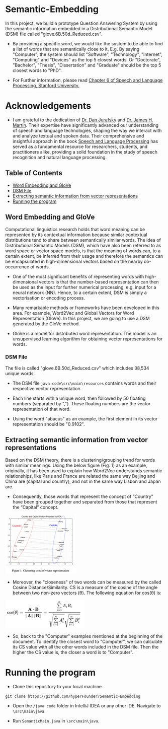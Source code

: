 
# Semantic-Embedding

In this project, we build a prototype Question 
Answering System by using the semantic information 
embedded in a Distributional Semantic Model (DSM) file 
called "glove.6B.50d_Reduced.csv".


- By providing a specific word, we would like the system to be able to find a list of words that are semantically close to it. E.g. By saying "Computer", the system should list "Software", "Technology", "Internet", "Computing" and "Devices" as the top 5 closest words. Or "Doctorate", "Bachelor", "Thesis", "Dissertation" and "Graduate" should be the top 5 closest words to "PhD".

 - For Further information, please read [Chapter 6 of Speech and Language Processing, Stanford University.](https://web.stanford.edu/~jurafsky/slp3/6.pdf)
# Acknowledgements

 - I am grateful to the dedication of [Dr. Dan Jurafsky](https://web.stanford.edu/~jurafsky/) and [Dr. James H. Martin](https://home.cs.colorado.edu/~martin/). Their expertise have significantly advanced our understanding of speech and language technologies, shaping the way we interact with and analyze textual and spoken data. Their comprehensive and insightful approach in the book [Speech and Language Processing](https://web.stanford.edu/~jurafsky/slp3/) has served as a fundamental resource for researchers, students, and practitioners alike, providing a solid foundation in the study of speech recognition and natural language processing.
<!-- TOC --><a name="table-of-contents"></a>
## Table of Contents
- [Word Embedding and GloVe](#word-embedding-and-glove)
- [DSM File](#dsm-file)
- [Extracting semantic information from vector representations](#extracting-semantic-information-from-vector-representations)
- [Running the program](#running-the-program)




<!-- TOC --><a name="word-embedding-and-glove"></a>
## Word Embedding and GloVe

Computational linguistics research holds that word meaning can be represented by its contextual information because similar contextual distributions tend to share between semantically similar words. The idea of Distributional Semantic Models (DSM), which have also been referred to as word space or vector space models, is that the meaning of words can, to a certain extent, be inferred from their usage and therefore the semantics can be encapsulated in high-dimensional vectors based on the nearby co-occurrence of words.

- One of the most significant benefits of representing words with high-dimensional vectors is that the number-based representation can then be used as the input for further numerical processing, e.g. input for a neural network (NN). Hence, to a certain extent, DSM is simply a vectorisation or encoding process.
<p></p>

- Many remarkable methods or frameworks have been developed in this area. For example, Word2Vec and Global Vectors for Word Representation (GloVe). In this project, we are going to use a DSM generated by the GloVe method. 
<p></p>

<p></p>

- GloVe is a model for distributed word representation. The model is an unsupervised learning algorithm for obtaining vector representations for words. 




<!-- TOC --><a name="dsm-file"></a>
### DSM File

The file is called "glove.6B.50d_Reduced.csv" which includes 38,534 unique words.
<p></p>

- The DSM file ```java code\src\main\resources``` contains words and their respective vector representation.
<p></p>

- Each line starts with a unique word, then followed by 50 floating numbers (separated by ","). These floating numbers are the vector representation of that word. 
<p></p>

- Using the word "abacus" as an example, the first element in its vector representation should be "0.9102".

<!-- TOC --><a name="extracting-semantic-information-from-vector-representations"></a>
## Extracting semantic information from vector representations

Based on the DSM theory, there is a clustering/grouping trend for words with similar meanings. Using the below figure (Fig. 1)  as an example, originally, it has been used to explain how Word2Vec understands semantic relationships, like Paris and France are related the same way Beijing and China are (capital and country), and not in the same way Lisbon and Japan are.
<p></p>

- Consequently, those words that represent the concept of “Country” have been grouped together and separated from those that represent the “Capital” concept.

<p></p>


<img class="h-auto max-w-full"  width="45%" height="17%" src="images/figure1.png" alt="image description">

- Moreover, the "closeness" of two words can be measured by the called Cosine Distance/Similarity. CS is a measure of the cosine of the angle between two non-zero vectors (θ). The following equation for cos(θ) is:


<img src="images/cosineEq.png"  width="50%" height="25%">

- So, back to the "Computer" examples mentioned at the beginning of the document. To identify the closest word to "Computer", we can calculate its CS value with all the other words included in the DSM file. Then the higher the CS value is, the closer a word is to "Computer".

<!-- TOC --><a name="running-the-program"></a>
# Running the program

- Clone this repository to your local machine.
  
<p></p>

```
git clone https://github.com/hyperFounder/Semantic-Embedding
```

- Open the ```/java code``` folder in IntelliJ IDEA or any other IDE. Navigate to ```\src\main\java```.
<p></p>

- Run ```SemanticMain.java``` in ```\src\main\java```. 




  

